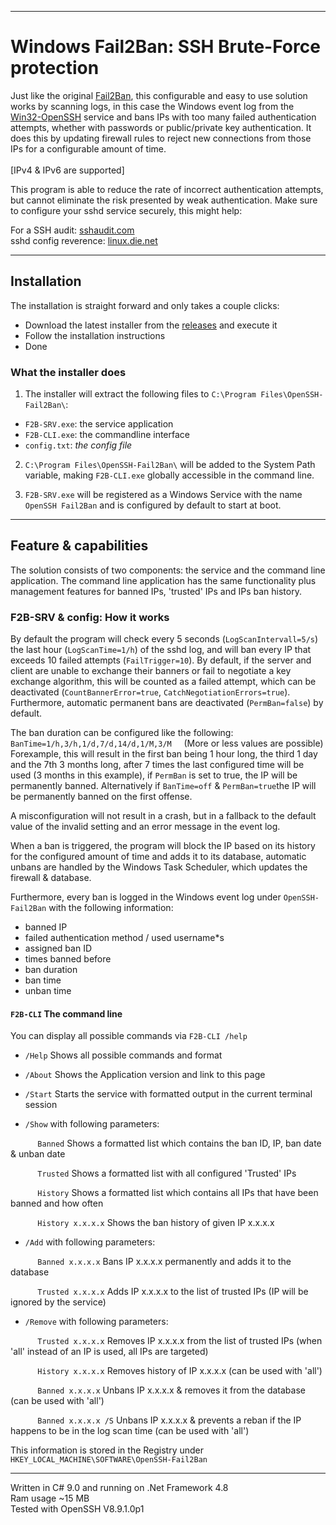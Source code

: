 ___
# Windows Fail2Ban: SSH Brute-Force protection 

Just like the original [Fail2Ban](https://github.com/fail2ban/fail2ban), this configurable and easy to use solution works by scanning
logs, in this case the Windows event log from the [Win32-OpenSSH](https://github.com/PowerShell/Win32-OpenSSH) service and bans IPs with
too many failed authentication attempts, whether with passwords or public/private key authentication. It does this by updating firewall rules
to reject new connections from those IPs for a configurable amount of time.<br /><br />
[IPv4 & IPv6 are supported]

This program is able to reduce the rate of incorrect authentication
attempts, but cannot eliminate the risk presented by weak authentication.
Make sure to configure your sshd service securely, this might help:

For a SSH audit: [sshaudit.com](https://www.sshaudit.com/)                      
sshd config reverence: [linux.die.net](https://linux.die.net/man/5/ssh_config)

___

## Installation

The installation is straight forward and only takes a couple clicks:

- Download the latest installer from the [releases](https://github.com/backslashspace/Windows-SSH-Fail2Ban/releases) and execute it
- Follow the installation instructions
- Done

### What the installer does
1. The installer will extract the following files to `C:\Program Files\OpenSSH-Fail2Ban\`:

  - `F2B-SRV.exe`: the service application
  - `F2B-CLI.exe`: the commandline interface
  - `config.txt`: _the config file_

2. `C:\Program Files\OpenSSH-Fail2Ban\` will be added to the System Path variable, making `F2B-CLI.exe` globally accessible in the command line.

3. `F2B-SRV.exe` will be registered as a Windows Service with the name `OpenSSH Fail2Ban` and is configured by default to start at boot.
___

## Feature & capabilities
The solution consists of two components: the service and the command line application.
The command line application has the same functionality plus management 
features for banned IPs, 'trusted' IPs and IPs ban history.

### F2B-SRV & config: How it works

By default the program will check every 5 seconds (`LogScanIntervall=5/s`) the last hour (`LogScanTime=1/h`) of the sshd log, and will ban every IP that exceeds 10 failed attempts (`FailTrigger=10`). 
By default, if the server and client are unable to exchange their banners or fail to negotiate a key exchange algorithm, this will be counted as a failed attempt, which can be deactivated (`CountBannerError=true`, 
`CatchNegotiationErrors=true`).
Furthermore, automatic permanent bans are deactivated (`PermBan=false`) by default.

The ban duration can be configured like the following:<br />
`BanTime=1/h,3/h,1/d,7/d,14/d,1/M,3/M`&nbsp;&nbsp;&nbsp;&nbsp;&nbsp;(More or less values are possible)<br />
Forexample, this will result in the first ban being 1 hour long, the third 1 day and the 7th 3 months long, after 7 times the last configured time will be used (3 months in this example), if `PermBan` is set to true, the IP will be permanently banned.
Alternatively if `BanTime=off` & `PermBan=true`the IP will be permanently banned on the first offense.

A misconfiguration will not result in a crash, but in a fallback to the default value of the invalid setting and an error message in the event log.

When a ban is triggered, the program will block the IP based on its 
history for the configured amount of time and adds it to its database, 
automatic unbans are handled by the Windows Task Scheduler, which 
updates the firewall & database.

Furthermore, every ban is logged in the Windows event log under `OpenSSH-Fail2Ban` with the following information: 
- banned IP
- failed authentication method / used username*s
- assigned ban ID
- times banned before
- ban duration
- ban time
- unban time

#### `F2B-CLI` The command line

You can display all possible commands via `F2B-CLI /help`

- `/Help` Shows all possible commands and format
- `/About` Shows the Application version and link to this page
- `/Start` Starts the service with formatted output in the current terminal session

- `/Show` with following parameters:

&nbsp;&nbsp;&nbsp;&nbsp;&nbsp;&nbsp;&nbsp;&nbsp;&nbsp;&nbsp; `Banned` Shows a formatted list which contains the ban ID, IP, ban date & unban date

&nbsp;&nbsp;&nbsp;&nbsp;&nbsp;&nbsp;&nbsp;&nbsp;&nbsp;&nbsp; `Trusted` Shows a formatted list with all configured 'Trusted' IPs

&nbsp;&nbsp;&nbsp;&nbsp;&nbsp;&nbsp;&nbsp;&nbsp;&nbsp;&nbsp; `History` Shows a formatted list which contains all IPs that have been banned and how often

&nbsp;&nbsp;&nbsp;&nbsp;&nbsp;&nbsp;&nbsp;&nbsp;&nbsp;&nbsp; `History x.x.x.x` Shows the ban history of given IP x.x.x.x

- `/Add` with following parameters:

&nbsp;&nbsp;&nbsp;&nbsp;&nbsp;&nbsp;&nbsp;&nbsp;&nbsp;&nbsp; `Banned x.x.x.x` Bans IP x.x.x.x permanently and adds it to the database

&nbsp;&nbsp;&nbsp;&nbsp;&nbsp;&nbsp;&nbsp;&nbsp;&nbsp;&nbsp; `Trusted x.x.x.x` Adds IP x.x.x.x to the list of trusted IPs (IP will be ignored by the service)

- `/Remove` with following parameters:

&nbsp;&nbsp;&nbsp;&nbsp;&nbsp;&nbsp;&nbsp;&nbsp;&nbsp;&nbsp; `Trusted x.x.x.x` Removes IP x.x.x.x from the list of trusted IPs (when 'all' instead of an IP is used, all IPs are targeted)

&nbsp;&nbsp;&nbsp;&nbsp;&nbsp;&nbsp;&nbsp;&nbsp;&nbsp;&nbsp; `History x.x.x.x` Removes history of IP x.x.x.x (can be used with 'all')

&nbsp;&nbsp;&nbsp;&nbsp;&nbsp;&nbsp;&nbsp;&nbsp;&nbsp;&nbsp; `Banned x.x.x.x` Unbans IP x.x.x.x & removes it from the database (can be used with 'all')

&nbsp;&nbsp;&nbsp;&nbsp;&nbsp;&nbsp;&nbsp;&nbsp;&nbsp;&nbsp; `Banned x.x.x.x /S` Unbans IP x.x.x.x & prevents a reban if the IP happens to be in the log scan time (can be used with 'all')


This information is stored in the Registry under `HKEY_LOCAL_MACHINE\SOFTWARE\OpenSSH-Fail2Ban`

___
Written in C# 9.0 and running on .Net Framework 4.8<br />
Ram usage ~15 MB<br />
Tested with OpenSSH V8.9.1.0p1
